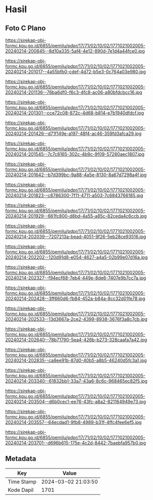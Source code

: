 # Hasil

## Foto C Plano

https://sirekap-obj-formc.kpu.go.id/6855/pemilu/pdpr/17/71/02/10/02/1771021002005-20240214-200845--8d10a335-5af4-4e12-890d-7e1d4a44fce0.jpg

https://sirekap-obj-formc.kpu.go.id/6855/pemilu/pdpr/17/71/02/10/02/1771021002005-20240214-201017--4a55bfb0-cdef-4d72-b5e3-0c764a03e980.jpg

https://sirekap-obj-formc.kpu.go.id/6855/pemilu/pdpr/17/71/02/10/02/1771021002005-20240214-201136--76ba6df0-f6c3-4fc8-ac06-a80bfdcbcc16.jpg

https://sirekap-obj-formc.kpu.go.id/6855/pemilu/pdpr/17/71/02/10/02/1771021002005-20240214-201301--cce72c08-872c-4d68-b814-e7b1940dfdcf.jpg

https://sirekap-obj-formc.kpu.go.id/6855/pemilu/pdpr/17/71/02/10/02/1771021002005-20240214-201426--d71f149e-a197-48f4-ac46-359fd3afca29.jpg

https://sirekap-obj-formc.kpu.go.id/6855/pemilu/pdpr/17/71/02/10/02/1771021002005-20240214-201545--7c7c8165-302c-4b9c-9f09-57260aec1807.jpg

https://sirekap-obj-formc.kpu.go.id/6855/pemilu/pdpr/17/71/02/10/02/1771021002005-20240214-201642--b7d399bc-9a88-4a5e-8130-8a67d7298a4f.jpg

https://sirekap-obj-formc.kpu.go.id/6855/pemilu/pdpr/17/71/02/10/02/1771021002005-20240214-201823--c8786300-7f11-4711-a503-7c6843766185.jpg

https://sirekap-obj-formc.kpu.go.id/6855/pemilu/pdpr/17/71/02/10/02/1771021002005-20240214-201929--661fc800-d8bd-4a55-a85c-82ceda4c6ccb.jpg

https://sirekap-obj-formc.kpu.go.id/6855/pemilu/pdpr/17/71/02/10/02/1771021002005-20240214-202039--7207213a-bead-4051-9f26-5eb28ce93516.jpg

https://sirekap-obj-formc.kpu.go.id/6855/pemilu/pdpr/17/71/02/10/02/1771021002005-20240214-202202--120d91d8-e054-4627-a4a5-02b99e07d16a.jpg

https://sirekap-obj-formc.kpu.go.id/6855/pemilu/pdpr/17/71/02/10/02/1771021002005-20240214-202327--f94ecf68-7eb4-449e-8de6-7407e9b7cc7a.jpg

https://sirekap-obj-formc.kpu.go.id/6855/pemilu/pdpr/17/71/02/10/02/1771021002005-20240214-202428--3ff660d6-fb84-452a-b84a-8cc32d01fe78.jpg

https://sirekap-obj-formc.kpu.go.id/6855/pemilu/pdpr/17/71/02/10/02/1771021002005-20240214-202533--13d3667a-2ce2-4399-8938-3676f3a8c7cb.jpg

https://sirekap-obj-formc.kpu.go.id/6855/pemilu/pdpr/17/71/02/10/02/1771021002005-20240214-202640--78b71790-5ea4-426b-b273-328caafa7a42.jpg

https://sirekap-obj-formc.kpu.go.id/6855/pemilu/pdpr/17/71/02/10/02/1771021002005-20240214-202835--ca8ee91b-87d0-40b5-a8b5-46240d5fc3a1.jpg

https://sirekap-obj-formc.kpu.go.id/6855/pemilu/pdpr/17/71/02/10/02/1771021002005-20240214-203340--61832bb1-33a7-43a6-8c6c-968465ec82f5.jpg

https://sirekap-obj-formc.kpu.go.id/6855/pemilu/pdpr/17/71/02/10/02/1771021002005-20240214-203504--d6b0cec1-ee76-43fc-a8a2-821164949e73.jpg

https://sirekap-obj-formc.kpu.go.id/6855/pemilu/pdpr/17/71/02/10/02/1771021002005-20240214-203557--64ecdad1-9fb8-4989-b31f-4ffc4fee6ef5.jpg

https://sirekap-obj-formc.kpu.go.id/6855/pemilu/pdpr/17/71/02/10/02/1771021002005-20240214-203701--d696b615-175e-4c2d-8442-7baebfa957b0.jpg


## Metadata

| Key        | Value               |
| ---------- | ------------------- |
| Time Stamp | 2024-03-02 21:03:50 |
| Kode Dapil | 1701                |



